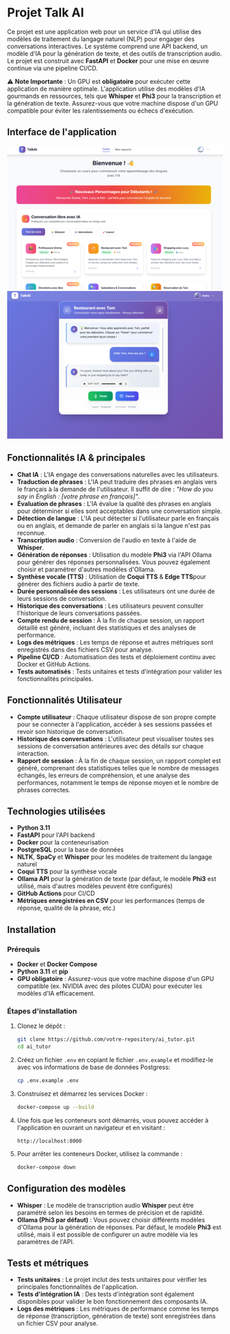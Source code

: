# Projet Talk AI

Ce projet est une application web pour un service d'IA qui utilise des modèles de traitement du langage naturel (NLP) pour engager des conversations interactives. Le système comprend une API backend, un modèle d'IA pour la génération de texte, et des outils de transcription audio. Le projet est construit avec **FastAPI** et **Docker** pour une mise en œuvre continue via une pipeline CI/CD.

⚠️ **Note Importante** : Un GPU est **obligatoire** pour exécuter cette application de manière optimale. L'application utilise des modèles d'IA gourmands en ressources, tels que **Whisper** et **Phi3** pour la transcription et la génération de texte. Assurez-vous que votre machine dispose d'un GPU compatible pour éviter les ralentissements ou échecs d'exécution.

## Interface de l'application

![Capture d'écran de l'IA](./home_app.png)
![Capture d'écran de l'IA](./conversation_tom.png)

## Fonctionnalités IA & principales

- **Chat IA** : L'IA engage des conversations naturelles avec les utilisateurs.
- **Traduction de phrases** : L'IA peut traduire des phrases en anglais vers le français à la demande de l'utilisateur. Il suffit de dire : *"How do you say in English : [votre phrase en français]"*.
- **Évaluation de phrases** : L'IA évalue la qualité des phrases en anglais pour déterminer si elles sont acceptables dans une conversation simple.
- **Détection de langue** : L'IA peut détecter si l'utilisateur parle en français ou en anglais, et demande de parler en anglais si la langue n'est pas reconnue.
- **Transcription audio** : Conversion de l'audio en texte à l'aide de **Whisper**.
- **Génération de réponses** : Utilisation du modèle **Phi3** via l'API Ollama pour générer des réponses personnalisées. Vous pouvez également choisir et paramétrer d'autres modèles d'Ollama.
- **Synthèse vocale (TTS)** : Utilisation de **Coqui TTS** & **Edge TTS**pour générer des fichiers audio à partir de texte.
- **Durée personnalisée des sessions** : Les utilisateurs ont une durée de leurs sessions de conversation.
- **Historique des conversations** : Les utilisateurs peuvent consulter l'historique de leurs conversations passées.
- **Compte rendu de session** : À la fin de chaque session, un rapport détaillé est généré, incluant des statistiques et des analyses de performance.
- **Logs des métriques** : Les temps de réponse et autres métriques sont enregistrés dans des fichiers CSV pour analyse.
- **Pipeline CI/CD** : Automatisation des tests et déploiement continu avec Docker et GitHub Actions.
- **Tests automatisés** : Tests unitaires et tests d'intégration pour valider les fonctionnalités principales.

## Fonctionnalités Utilisateur

- **Compte utilisateur** : Chaque utilisateur dispose de son propre compte pour se connecter à l'application, accéder à ses sessions passées et revoir son historique de conversation.
- **Historique des conversations** : L'utilisateur peut visualiser toutes ses sessions de conversation antérieures avec des détails sur chaque interaction.
- **Rapport de session** : À la fin de chaque session, un rapport complet est généré, comprenant des statistiques telles que le nombre de messages échangés, les erreurs de compréhension, et une analyse des performances, notamment le temps de réponse moyen et le nombre de phrases correctes.

## Technologies utilisées

- **Python 3.11**
- **FastAPI** pour l'API backend
- **Docker** pour la conteneurisation
- **PostgreSQL** pour la base de données
- **NLTK**, **SpaCy** et **Whisper** pour les modèles de traitement du langage naturel
- **Coqui TTS** pour la synthèse vocale
- **Ollama API** pour la génération de texte (par défaut, le modèle **Phi3** est utilisé, mais d'autres modèles peuvent être configurés)
- **GitHub Actions** pour CI/CD
- **Métriques enregistrées en CSV** pour les performances (temps de réponse, qualité de la phrase, etc.)

## Installation

### Prérequis

- **Docker** et **Docker Compose**
- **Python 3.11** et **pip**
- **GPU obligatoire** : Assurez-vous que votre machine dispose d'un GPU compatible (ex. NVIDIA avec des pilotes CUDA) pour exécuter les modèles d'IA efficacement.

### Étapes d'installation

1. Clonez le dépôt :
    ```bash
    git clone https://github.com/votre-repository/ai_tutor.git
    cd ai_tutor
    ```

2. Créez un fichier `.env` en copiant le fichier `.env.example` et modifiez-le avec vos informations de base de données Postgress:
    ```bash
    cp .env.example .env
    ```

3. Construisez et démarrez les services Docker :
    ```bash
    docker-compose up --build
    ```

4. Une fois que les conteneurs sont démarrés, vous pouvez accéder à l'application en ouvrant un navigateur et en visitant :
    ```
    http://localhost:8000
    ```

5. Pour arrêter les conteneurs Docker, utilisez la commande :
    ```bash
    docker-compose down
    ```

## Configuration des modèles

- **Whisper** : Le modèle de transcription audio **Whisper** peut être paramétré selon les besoins en termes de précision et de rapidité.
- **Ollama (Phi3 par défaut)** : Vous pouvez choisir différents modèles d'Ollama pour la génération de réponses. Par défaut, le modèle **Phi3** est utilisé, mais il est possible de configurer un autre modèle via les paramètres de l'API.

## Tests et métriques

- **Tests unitaires** : Le projet inclut des tests unitaires pour vérifier les principales fonctionnalités de l'application.
- **Tests d'intégration IA** : Des tests d'intégration sont également disponibles pour valider le bon fonctionnement des composants IA.
- **Logs des métriques** : Les métriques de performance comme les temps de réponse (transcription, génération de texte) sont enregistrées dans un fichier CSV pour analyse.

